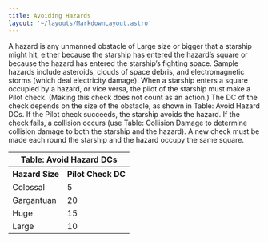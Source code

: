 ```yaml
---
title: Avoiding Hazards
layout: '~/layouts/MarkdownLayout.astro'
---
```

A hazard is any unmanned obstacle of Large size or bigger that a starship
might hit, either because the starship has entered the hazard’s square or
because the hazard has entered the starship’s fighting space. Sample hazards
include asteroids, clouds of space debris, and electromagnetic storms (which
deal electricity damage). When a starship enters a square occupied by a
hazard, or vice versa, the pilot of the starship must make a Pilot check.
(Making this check does not count as an action.) The DC of the check depends
on the size of the obstacle, as shown in Table: Avoid Hazard DCs. If the Pilot
check succeeds, the starship avoids the hazard. If the check fails, a
collision occurs (use Table: Collision Damage to determine collision damage to
both the starship and the hazard). A new check must be made each round the
starship and the hazard occupy the same square.


<table> <tr><th colspan="2">Table: Avoid Hazard DCs</th></tr> <tr><th>Hazard Size</th><th>Pilot Check DC</th></tr> <tr><td>Colossal</td><td>5</td></tr> <tr class="shaded"><td>Gargantuan</td><td>20</td></tr> <tr><td>Huge</td><td>15</td></tr> <tr class="shaded"><td>Large</td><td>10</td></tr> </table>



